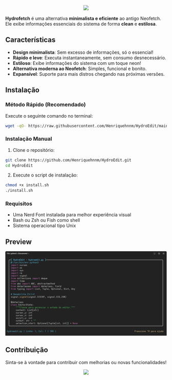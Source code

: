 <p align="center">
  <img src="https://capsule-render.vercel.app/api?type=waving&color=8BE9FD&height=200&section=header&text=HydroFetch&fontSize=40&fontColor=F8F8F2" />
</p>

**Hydrofetch** é uma alternativa **minimalista e eficiente** ao antigo Neofetch. Ele exibe informações essenciais do sistema de forma **clean** e **estilosa**.

## Características

-  **Design minimalista**: Sem excesso de informações, só o essencial!
-  **Rápido e leve**: Executa instantaneamente, sem consumo desnecessário.
-  **Estiloso**: Exibe informações do sistema com um toque neon!
-  **Alternativa moderna ao Neofetch**: Simples, funcional e bonito.
-  **Expansível**: Suporte para mais distros chegando nas próximas versões.

## Instalação

### Método Rápido (Recomendado)
Execute o seguinte comando no terminal:
```bash
wget -qO- https://raw.githubusercontent.com/Henriquehnnm/HydroEdit/main/install.sh | bash
```

### Instalação Manual
1. Clone o repositório:
```bash
git clone https://github.com/Henriquehnnm/HydroEdit.git
cd HydroEdit
```

2. Execute o script de instalação:
```bash
chmod +x install.sh
./install.sh
```

### Requisitos
- Uma Nerd Font instalada para melhor experiência visual
- Bash ou Zsh ou Fish como shell
- Sistema operacional tipo Unix

## Preview

![Screenshot](screenshot.png)

## Contribuição

Sinta-se à vontade para contribuir com melhorias ou novas funcionalidades!

<p align="center">
  <img src="https://capsule-render.vercel.app/api?type=waving&color=8BE9FD&height=120&section=footer"/>
</p>
